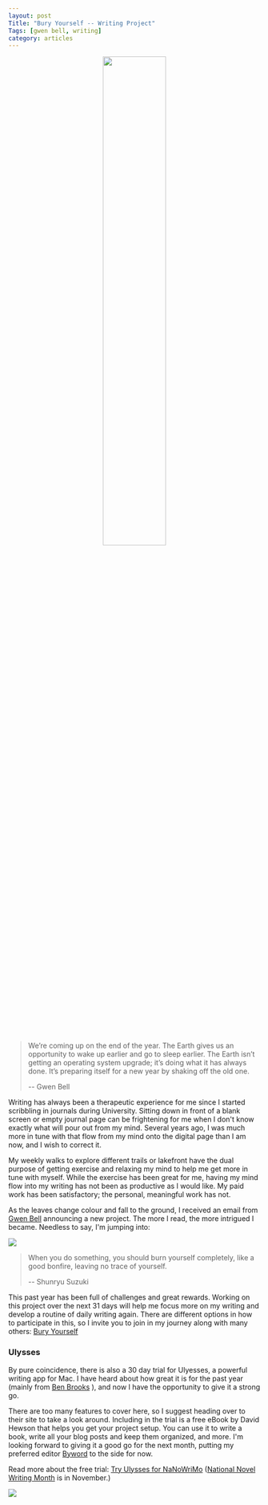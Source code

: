 ```yaml
---
layout: post
Title: "Bury Yourself -- Writing Project"
Tags: [gwen bell, writing]
category: articles
---
```


<center><img src="http://www.foursides.ca/images/fall.jpg" height="50%" width="50%"></center>

> We’re coming up on the end of the year. The Earth gives us an opportunity to wake up earlier and go to sleep earlier. The Earth isn’t getting an operating system upgrade; it’s doing what it has always done. It’s preparing itself for a new year by shaking off the old one.
>
> -- Gwen Bell

Writing has always been a therapeutic experience for me since I started scribbling in journals during University. Sitting down in front of a blank screen or empty journal page can be frightening for me when I don't know exactly what will pour out from my mind. Several years ago, I was much more in tune with that flow from my mind onto the digital page than I am now, and I wish to correct it. 

My weekly walks to explore different trails or lakefront have the dual purpose of getting exercise and relaxing my mind to help me get more in tune with myself. While the exercise has been great for me, having my mind flow into my writing has not been as productive as I would like. My paid work has been satisfactory; the personal, meaningful work has not. 

As the leaves change colour and fall to the ground, I received an email from [Gwen Bell](http://gwenbell.com "Gwen Bell") announcing a new project. The more I read, the more intrigued I became. Needless to say, I'm jumping into:

<a href="http://gwenbell.com"><img src="http://www.foursides.ca/images/buryyourself.jpg"></a>

> When you do something, you should burn yourself completely, like a good bonfire, leaving no trace of yourself. 
>
> -- Shunryu Suzuki

This past year has been full of challenges and great rewards. Working on this project over the next 31 days will help me focus more on my writing and develop a routine of daily writing again. There are different options in how to participate in this, so I invite you to join in my journey along with many others: [Bury Yourself](http://gwenbell.com "Gwen Bell | Bury Yourself")

### Ulysses 

By pure coincidence, there is also a 30 day trial for Ulyesses, a powerful writing app for Mac. I have heard about how great it is for the past year (mainly from [Ben Brooks](http://brooksreview.net "Ben Brooks") ), and now I have the opportunity to give it a strong go. 

There are too many features to cover here, so I suggest heading over to their site to take a look around. Including in the trial is a free eBook by David Hewson that helps you get your project setup. You can use it to write a book, write all your blog posts and keep them organized, and more. I'm looking forward to giving it a good go for the next month, putting my preferred editor [Byword](https://itunes.apple.com/us/app/byword/id420212497?mt=12&uo=4&at=10l4Qt "Byword" ) to the side for now. 

Read more about the free trial: [Try Ulysses for NaNoWriMo](http://www.ulyssesapp.com/nanowrimo/  "Ulyesses for NaNoWriMo") ([National Novel Writing Month](http://nanowrimo.org "NaNoWriMo") is in November.)

<a href="https://itunes.apple.com/us/app/ulysses-iii/id623795237?mt=12&uo=4&at=10l4Qt"><img src="http://www.foursides.ca/images/AppStore.svg"></a>


